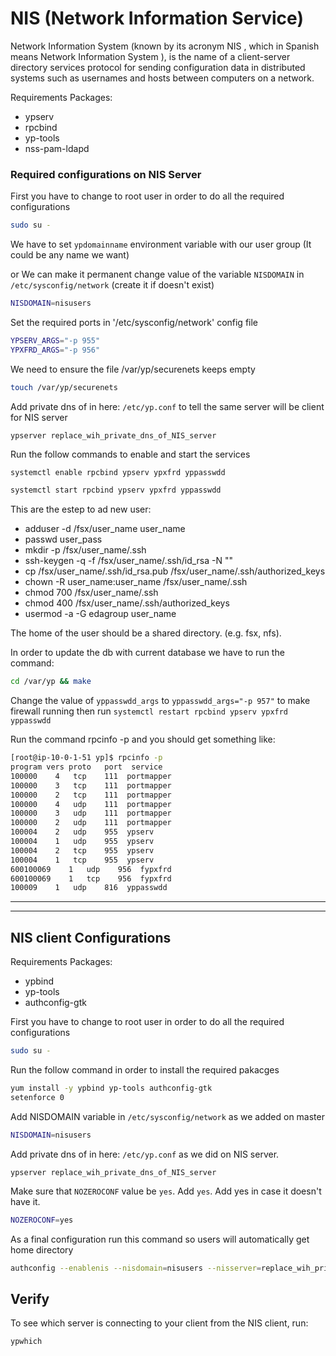 
# NIS (Network Information Service)

Network Information System (known by its acronym NIS , which in Spanish means Network Information System ), is the name of a client-server directory services protocol for sending configuration data in distributed systems such as usernames and hosts between computers on a network.

Requirements Packages:
- ypserv 
- rpcbind 
- yp-tools 
- nss-pam-ldapd

### Required configurations on NIS Server
First you have to change to root user in order to do all the required configurations

```sh
sudo su -
```

We have to set `ypdomainname` environment variable with our user group (It could be any name we want)

or We can make it permanent change value of the variable `NISDOMAIN` in `/etc/sysconfig/network` (create it if doesn't exist)

```sh
NISDOMAIN=nisusers
```

Set the required ports in '/etc/sysconfig/network' config file

```sh
YPSERV_ARGS="-p 955"
YPXFRD_ARGS="-p 956"
```

We need to ensure the file /var/yp/securenets keeps empty

```sh
touch /var/yp/securenets
```

Add private dns of in here: `/etc/yp.conf` to tell the same server will be client for NIS server

`ypserver replace_wih_private_dns_of_NIS_server`

Run the follow commands to enable and start the services

```sh
systemctl enable rpcbind ypserv ypxfrd yppasswdd

systemctl start rpcbind ypserv ypxfrd yppasswdd
```

This are the estep to ad new user:
- adduser -d /fsx/user_name user_name 
- passwd user_pass
- mkdir -p /fsx/user_name/.ssh 
- ssh-keygen -q -f /fsx/user_name/.ssh/id_rsa -N ""
- cp /fsx/user_name/.ssh/id_rsa.pub /fsx/user_name/.ssh/authorized_keys
- chown -R user_name:user_name /fsx/user_name/.ssh 
- chmod 700 /fsx/user_name/.ssh
- chmod 400 /fsx/user_name/.ssh/authorized_keys
- usermod -a -G edagroup user_name

The home of the user should be a shared directory. (e.g. fsx, nfs).

 In order to update the db with current database we have to run the command: 

```sh
cd /var/yp && make
```

Change the value of `yppasswdd_args` to `yppasswdd_args="-p 957"` to make firewall running then run `systemctl restart rpcbind ypserv ypxfrd yppasswdd` 

Run the command rpcinfo -p and you should get something like: 

```sh
[root@ip-10-0-1-51 yp]$ rpcinfo -p
program vers proto   port  service
100000    4   tcp    111  portmapper
100000    3   tcp    111  portmapper
100000    2   tcp    111  portmapper
100000    4   udp    111  portmapper
100000    3   udp    111  portmapper
100000    2   udp    111  portmapper
100004    2   udp    955  ypserv
100004    1   udp    955  ypserv
100004    2   tcp    955  ypserv
100004    1   tcp    955  ypserv
600100069    1   udp    956  fypxfrd
600100069    1   tcp    956  fypxfrd
100009    1   udp    816  yppasswdd
```
---
---
## NIS client Configurations

Requirements Packages:
- ypbind 
- yp-tools 
- authconfig-gtk

First you have to change to root user in order to do all the required configurations

```sh
sudo su -
```

Run the follow command in order to install the required pakacges

```sh
yum install -y ypbind yp-tools authconfig-gtk
setenforce 0
```

Add NISDOMAIN variable in `/etc/sysconfig/network` as we added on master 
```sh
NISDOMAIN=nisusers
```
Add private dns of in here: `/etc/yp.conf` as we did on NIS server.

`ypserver replace_wih_private_dns_of_NIS_server`


Make sure that `NOZEROCONF` value be `yes`. Add `yes`. Add yes in case it doesn't have it.
```sh
NOZEROCONF=yes
```
As a final configuration run this command so users will automatically get home directory

```sh
authconfig --enablenis --nisdomain=nisusers --nisserver=replace_wih_private_dns_of_NIS_server --enablemkhomedir --update 
```

## Verify

To see which server is connecting to your client from the NIS client, run:

```sh
ypwhich
```
